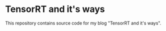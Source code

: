# TensorRT and it's ways
This repository contains source code for my blog "TensorRT and it's ways". 
